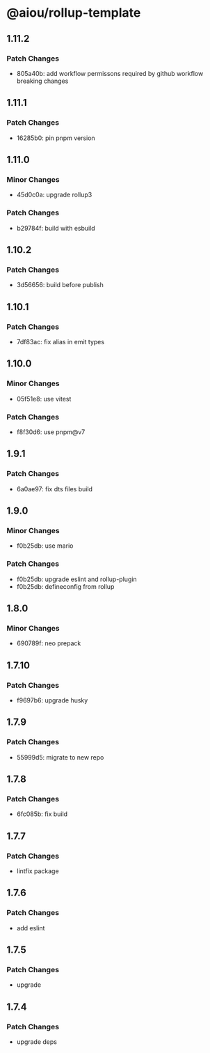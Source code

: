 # @aiou/rollup-template

## 1.11.2

### Patch Changes

- 805a40b: add workflow permissons required by github workflow breaking changes

## 1.11.1

### Patch Changes

- 16285b0: pin pnpm version

## 1.11.0

### Minor Changes

- 45d0c0a: upgrade rollup3

### Patch Changes

- b29784f: build with esbuild

## 1.10.2

### Patch Changes

- 3d56656: build before publish

## 1.10.1

### Patch Changes

- 7df83ac: fix alias in emit types

## 1.10.0

### Minor Changes

- 05f51e8: use vitest

### Patch Changes

- f8f30d6: use pnpm@v7

## 1.9.1

### Patch Changes

- 6a0ae97: fix dts files build

## 1.9.0

### Minor Changes

- f0b25db: use mario

### Patch Changes

- f0b25db: upgrade eslint and rollup-plugin
- f0b25db: defineconfig from rollup

## 1.8.0

### Minor Changes

- 690789f: neo prepack

## 1.7.10

### Patch Changes

- f9697b6: upgrade husky

## 1.7.9

### Patch Changes

- 55999d5: migrate to new repo

## 1.7.8

### Patch Changes

- 6fc085b: fix build

## 1.7.7

### Patch Changes

- lintfix package

## 1.7.6

### Patch Changes

- add eslint

## 1.7.5

### Patch Changes

- upgrade

## 1.7.4

### Patch Changes

- upgrade deps
